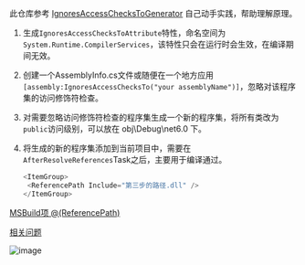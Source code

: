 此仓库参考 [IgnoresAccessChecksToGenerator](https://github.com/aelij/IgnoresAccessChecksToGenerator) 自己动手实践，帮助理解原理。

1. 生成`IgnoresAccessChecksToAttribute`特性，命名空间为`System.Runtime.CompilerServices`，该特性只会在运行时会生效，在编译期间无效。
2. 创建一个AssemblyInfo.cs文件或随便在一个地方应用`[assembly:IgnoresAccessChecksTo("your assemblyName")]`，忽略对该程序集的访问修饰符检查。
3. 对需要忽略访问修饰符检查的程序集生成一个新的程序集，将所有类改为`public`访问级别，可以放在 obj\Debug\net6.0 下。
4. 将生成的新的程序集添加到当前项目中，需要在`AfterResolveReferences`Task之后，主要用于编译通过。
   
   ```c#
   <ItemGroup>
    <ReferencePath Include="第三步的路径.dll" />
   </ItemGroup>
   ```

[MSBuild项 @(ReferencePath)](https://blog.walterlv.com/post/resolve-project-references-using-target.html)

[相关问题](https://stackoverflow.com/questions/69996924/ignoreaccesscheckstoattribute-does-not-grant-access-to-internal-types-in-referen)

![image](https://github.com/chrisdaiii/IgnoresAccessChecksToAttribute/assets/67849861/460aae48-b84f-4930-9487-e93517826682)
